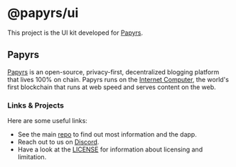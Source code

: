 # @papyrs/ui

This project is the UI kit developed for [Papyrs].

## Papyrs

[Papyrs] is an open-source, privacy-first, decentralized blogging platform that lives 100% on chain. Papyrs runs on the [Internet Computer](https://smartcontracts.org/), the world's first blockchain that runs at web speed and serves content on the web.

### Links & Projects

Here are some useful links:

- See the main [repo](https://github.com/papyrs/papyrs) to find out most information and the dapp.
- Reach out to us on [Discord](https://discord.gg/EV76WqDuZW).
- Have a look at the [LICENSE](LICENSE.md) for information about licensing and limitation.

[papyrs]: https://papy.rs
